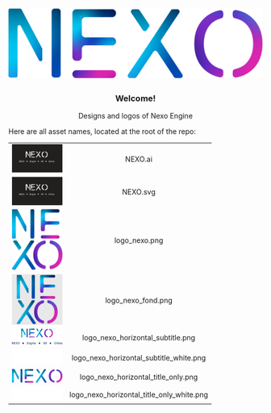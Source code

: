 <h1 align="center">
  <picture>
    <source media="(prefers-color-scheme: dark)" srcset="logo_nexo_horizontal_title_only_white.png" width="500">
    <source media="(prefers-color-scheme: light)" srcset="logo_nexo_horizontal_title_only.png" width="500">
    <img alt="NexoEngine Logo" src="logo_nexo_horizontal_title_only.png">
  </picture>
</h1>

<h3 align="center">Welcome!</h3>

<p align="center">
Designs and logos of Nexo Engine
</p>

Here are all asset names, located at the root of the repo:

<table>
  <tr>
    <td align="center"><img src="NEXO.ai" alt="NEXO.ai" width="100"></td>
    <td align="center">NEXO.ai</td>
  </tr>
  <tr>
    <td align="center"><img src="NEXO.svg" alt="NEXO.svg" width="100"></td>
    <td align="center">NEXO.svg</td>
  </tr>
  <tr>
    <td align="center"><img src="logo_nexo.png" alt="logo_nexo.png" width="100"></td>
    <td align="center">logo_nexo.png</td>
  </tr>
  <tr>
    <td align="center"><img src="logo_nexo_fond.png" alt="logo_nexo_fond.png" width="100"></td>
    <td align="center">logo_nexo_fond.png</td>
  </tr>
  <tr>
    <td align="center"><img src="logo_nexo_horizontal_subtitle.png" alt="logo_nexo_horizontal_subtitle.png" width="100"></td>
    <td align="center">logo_nexo_horizontal_subtitle.png</td>
  </tr>
  <tr>
    <td align="center"><img src="logo_nexo_horizontal_subtitle_white.png" alt="logo_nexo_horizontal_subtitle_white.png" width="100"></td>
    <td align="center">logo_nexo_horizontal_subtitle_white.png</td>
  </tr>
  <tr>
    <td align="center"><img src="logo_nexo_horizontal_title_only.png" alt="logo_nexo_horizontal_title_only.png" width="100"></td>
    <td align="center">logo_nexo_horizontal_title_only.png</td>
  </tr>
  <tr>
    <td align="center"><img src="logo_nexo_horizontal_title_only_white.png" alt="logo_nexo_horizontal_title_only_white.png" width="100"></td>
    <td align="center">logo_nexo_horizontal_title_only_white.png</td>
  </tr>
</table>
